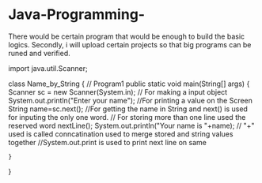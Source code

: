 # Java-Programming-
There would be certain program that would be enough to build the basic logics. Secondly, i will upload certain projects so that big programs can be runed and verified.

import java.util.Scanner;

class Name_by_String {
// Program1
    public static void main(String[] args) {
        Scanner sc = new Scanner(System.in);          // For making a input object
        System.out.println("Enter your name");                  //For printing a value on the Screen
        String name=sc.next();                                                     //For getting the name in String and next() is used for inputing the only one word.
        // For storing more than one line used the reserved word nextLine();
        System.out.println("Your name is "+name);   // "+" used is called conncatination used to merge stored and string values together
        //System.out.print    is used to print next line on same


    }
}
